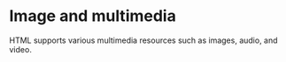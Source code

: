 # Image and multimedia

HTML supports various multimedia resources such as images, audio, and video.